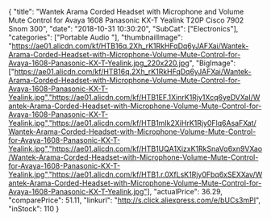 {
	"title": "Wantek Arama Corded Headset with Microphone and Volume Mute Control for Avaya 1608 Panasonic KX-T Yealink T20P Cisco 7902 Snom 300",
	"date": "2018-10-31 10:30:20",
	"SubCat": ["Electronics"],
	"categories": ["Portable Audio "],
	"thumbnailImage": "https://ae01.alicdn.com/kf/HTB16q.2Xh_rK1RkHFqDq6yJAFXai/Wantek-Arama-Corded-Headset-with-Microphone-Volume-Mute-Control-for-Avaya-1608-Panasonic-KX-T-Yealink.jpg_220x220.jpg",
	"BigImage": ["https://ae01.alicdn.com/kf/HTB16q.2Xh_rK1RkHFqDq6yJAFXai/Wantek-Arama-Corded-Headset-with-Microphone-Volume-Mute-Control-for-Avaya-1608-Panasonic-KX-T-Yealink.jpg","https://ae01.alicdn.com/kf/HTB1EF.1XinrK1Rjy1Xcq6yeDVXaI/Wantek-Arama-Corded-Headset-with-Microphone-Volume-Mute-Control-for-Avaya-1608-Panasonic-KX-T-Yealink.jpg","https://ae01.alicdn.com/kf/HTB1mIk2XiHrK1Rjy0Flq6AsaFXat/Wantek-Arama-Corded-Headset-with-Microphone-Volume-Mute-Control-for-Avaya-1608-Panasonic-KX-T-Yealink.jpg","https://ae01.alicdn.com/kf/HTB1UQA1XizxK1RkSnaVq6xn9VXao/Wantek-Arama-Corded-Headset-with-Microphone-Volume-Mute-Control-for-Avaya-1608-Panasonic-KX-T-Yealink.jpg","https://ae01.alicdn.com/kf/HTB1.r.0XfLsK1Rjy0Fbq6xSEXXav/Wantek-Arama-Corded-Headset-with-Microphone-Volume-Mute-Control-for-Avaya-1608-Panasonic-KX-T-Yealink.jpg"],
	"actualPrice": 36.29,
	"comparePrice": 51.11,
	"linkurl": "http://s.click.aliexpress.com/e/bUCs3mPI",
	"inStock": 110
}
